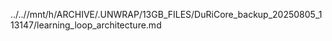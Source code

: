 ../..//mnt/h/ARCHIVE/.UNWRAP/13GB_FILES/DuRiCore_backup_20250805_113147/learning_loop_architecture.md